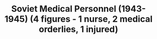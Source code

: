 ---
layout: product
title: "Soviet Medical Personnel (1943-1945) (4 figures - 1 nurse, 2 medical orderlies, 1 injured)                                                                                      "
price: "TBA" 
desc: "Maketa"
img_path: "/assets/img/ICM 35551.webp"
brand: "N/A"
available: false
special_offer: false
new: false
soon: false
cat: "010000"
subcat: "013600"
subsubcat: "0N/A"
sifra: "ICM 35551"
popular: false
---